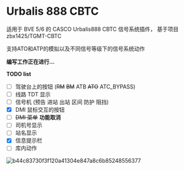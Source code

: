 # Urbalis 888 CBTC
适用于 BVE 5/6 的 CASCO Urbalis888 CBTC 信号系统插件，
基于项目 zbx1425/TGMT-CBTC  

支持ATO和ATP的模拟以及不同信号等级下的信号系统动作

**编写工作正在进行...**

**TODO list**
- [ ] 驾驶台上的按钮 (~~RM~~  ~~BM~~  ATB ~~ATO~~ ATC_BYPASS)
- [ ] 线路 TDT 显示
- [ ] 信号机 (预告 进站 出站 区间 防护 阻挡)
- [x] DMI 鼠标交互的按钮
- [ ] ~~DMI 菜单~~ **功能取消**
- [ ] 司机号显示
- [ ] 站名显示
- [x] 信息提示栏
- [ ] 库内动作

![b44c83730f3f120a41304e847a8c6b85248556377](https://user-images.githubusercontent.com/60384089/195612349-ef348327-4d0d-43d1-a746-b2177c41d73b.png)


